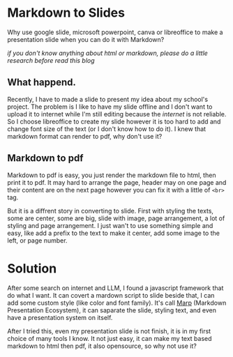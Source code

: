 # Markdown to Slides
Why use google slide, microsoft powerpoint, canva or libreoffice to make a presentation slide when you can do it with Markdown?


*if you don't know anything about html or markdown, please do a little research before read this blog*

## What happend.
Recently, I have to made a slide to present my idea about my school's project. 
The problem is I like to have my slide offline and I don't want to upload it to internet while I'm still editing because the *internet* is not reliable. 
So I choose libreoffice to create my slide however it is too hard to add and change font size of the text (or I don't know how to do it).
I knew that markdown format can render to pdf, why don't use it?

## Markdown to pdf
Markdown to pdf is easy, you just render the markdown file to html, then print it to pdf.
It may hard to arrange the page, header may on one page and their content are on the next page however you can fix it with a little of `<br>` tag.

But it is a diffrent story in converting to slide.
First with styling the texts, some are center, some are big, slide with image, page arrangement, a lot of styling and page arrangement.
I just wan't to use something simple and easy, like add a prefix to the text to make it center, add some image to the left, or page number.

# Solution
After some search on internet and LLM, I found a javascript framework that do what I want. 
It can covert a mardown script to slide beside that, I can add some custom style (like color and font family).
It's call [Marp](https://marp.app/) (Markdown Presentation Ecosystem), it can saparate the slide, styling text, and even have a presentation system on itself.

After I tried this, even my presentation slide is not finish, it is in my first choice of many tools I know.
It not just easy, it can make my text based markdown to html then pdf, it also opensource, so why not use it?

